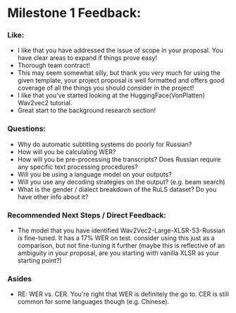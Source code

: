
# Milestone 1 Feedback:

### Like:

- I like that you have addressed the issue of scope in your proposal. You have clear areas to expand if things prove easy!
- Thorough team contract!
- This may seem somewhat silly, but thank you very much for using the given template, your project proposal is well formatted and offers good coverage of all the things you should consider in the project!
- I like that you've started looking at the HuggingFace(VonPlatten) Wav2vec2 tutorial.
- Great start to the background research section!


### Questions:

- Why do automatic subtitling systems do poorly for Russian?
- How will you be calculating WER?
- How will you be pre-processing the transcripts? Does Russian require any specific text processing procedures?
- Will you be using a language model on your outputs?
- Will you use any decoding strategies on the output? (e.g. beam search)
- What is the gender / dialect breakdown of the RuLS dataset? Do you have other info about it?

### Recommended Next Steps / Direct Feedback:  

- The model that you have identified Wav2Vec2-Large-XLSR-53-Russian *is* fine-tuned. It has a 17% WER on test. consider using this just as a comparison, but not fine-tuning it further (maybe this is reflective of an ambiguity in your proposal, are you starting with vanilla XLSR as your starting point?)


### Asides
- RE: WER vs. CER. You're right that WER is definitely the go to. CER is still common for some languages though (e.g. Chinese).

